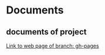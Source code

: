 # Documents
documents of project
---
[Link to web page of branch: gh-pages]( https://software-system-analysis-and-design.github.io/Documents/)
